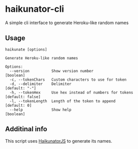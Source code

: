 # haikunator-cli

A simple cli interface to generate Heroku-like random names

## Usage

```
haikunate [options]

Generate Heroku-like random names

Options:
  --version          Show version number                               [boolean]
  -c, --tokenChars   Custom characters to use for token
  -d, --delimiter    Delimiter                                    [default: "-"]
  -h, --tokenHex     Use hex instead of numbers for tokens      [default: false]
  -l, --tokenLength  Length of the token to append                  [default: 0]
  --help             Show help                                         [boolean]
```

## Additinal info

This script uses [HaikunatorJS](https://github.com/Atrox/haikunatorjs) to generate its names.
